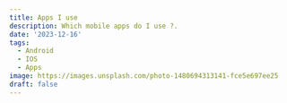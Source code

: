 ```yaml
---
title: Apps I use
description: Which mobile apps do I use ?.
date: '2023-12-16'
tags:
  - Android 
  - IOS 
  - Apps
image: https://images.unsplash.com/photo-1480694313141-fce5e697ee25
draft: false
---
```

